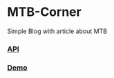 # MTB-Corner
Simple Blog with article about MTB

### [API](https://mtbcorner.wahyudisetiaji.xyz/)
### [Demo](https://mtb-corner.wahyudisetiaji.xyz/)